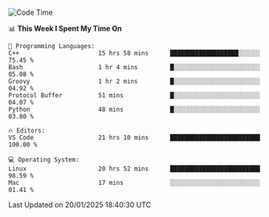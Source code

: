 
<!--START_SECTION:waka-->
![Code Time](http://img.shields.io/badge/Code%20Time-3%2C023%20hrs%2045%20mins-blue)

📊 **This Week I Spent My Time On** 

```text
💬 Programming Languages: 
C++                      15 hrs 58 mins      ███████████████████░░░░░░   75.45 % 
Bash                     1 hr 4 mins         █░░░░░░░░░░░░░░░░░░░░░░░░   05.08 % 
Groovy                   1 hr 2 mins         █░░░░░░░░░░░░░░░░░░░░░░░░   04.92 % 
Protocol Buffer          51 mins             █░░░░░░░░░░░░░░░░░░░░░░░░   04.07 % 
Python                   48 mins             █░░░░░░░░░░░░░░░░░░░░░░░░   03.80 % 

🔥 Editors: 
VS Code                  21 hrs 10 mins      █████████████████████████   100.00 % 

💻 Operating System: 
Linux                    20 hrs 52 mins      █████████████████████████   98.59 % 
Mac                      17 mins             ░░░░░░░░░░░░░░░░░░░░░░░░░   01.41 % 
```


 Last Updated on 20/01/2025 18:40:30 UTC
<!--END_SECTION:waka-->

